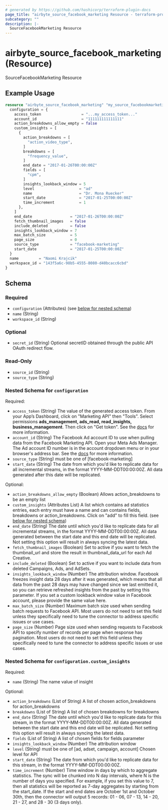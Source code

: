 ```yaml
---
# generated by https://github.com/hashicorp/terraform-plugin-docs
page_title: "airbyte_source_facebook_marketing Resource - terraform-provider-airbyte"
subcategory: ""
description: |-
  SourceFacebookMarketing Resource
---
```


# airbyte_source_facebook_marketing (Resource)

SourceFacebookMarketing Resource

## Example Usage

```terraform
resource "airbyte_source_facebook_marketing" "my_source_facebookmarketing" {
  configuration = {
    access_token                  = "...my_access_token..."
    account_id                    = "111111111111111"
    action_breakdowns_allow_empty = false
    custom_insights = [
      {
        action_breakdowns = [
          "action_video_type",
        ]
        breakdowns = [
          "frequency_value",
        ]
        end_date = "2017-01-26T00:00:00Z"
        fields = [
          "cpm",
        ]
        insights_lookback_window = 5
        level                    = "ad"
        name                     = "Dr. Mona Ruecker"
        start_date               = "2017-01-25T00:00:00Z"
        time_increment           = 1
      },
    ]
    end_date                 = "2017-01-26T00:00:00Z"
    fetch_thumbnail_images   = false
    include_deleted          = false
    insights_lookback_window = 7
    max_batch_size           = 5
    page_size                = 0
    source_type              = "facebook-marketing"
    start_date               = "2017-01-25T00:00:00Z"
  }
  name         = "Naomi Krajcik"
  workspace_id = "143f5a6c-98b5-4555-8080-d40bcacc6cbd"
}
```

<!-- schema generated by tfplugindocs -->
## Schema

### Required

- `configuration` (Attributes) (see [below for nested schema](#nestedatt--configuration))
- `name` (String)
- `workspace_id` (String)

### Optional

- `secret_id` (String) Optional secretID obtained through the public API OAuth redirect flow.

### Read-Only

- `source_id` (String)
- `source_type` (String)

<a id="nestedatt--configuration"></a>
### Nested Schema for `configuration`

Required:

- `access_token` (String) The value of the generated access token. From your App’s Dashboard, click on "Marketing API" then "Tools". Select permissions <b>ads_management, ads_read, read_insights, business_management</b>. Then click on "Get token". See the <a href="https://docs.airbyte.com/integrations/sources/facebook-marketing">docs</a> for more information.
- `account_id` (String) The Facebook Ad account ID to use when pulling data from the Facebook Marketing API. Open your Meta Ads Manager. The Ad account ID number is in the account dropdown menu or in your browser's address bar. See the <a href="https://www.facebook.com/business/help/1492627900875762">docs</a> for more information.
- `source_type` (String) must be one of [facebook-marketing]
- `start_date` (String) The date from which you'd like to replicate data for all incremental streams, in the format YYYY-MM-DDT00:00:00Z. All data generated after this date will be replicated.

Optional:

- `action_breakdowns_allow_empty` (Boolean) Allows action_breakdowns to be an empty list
- `custom_insights` (Attributes List) A list which contains ad statistics entries, each entry must have a name and can contains fields, breakdowns or action_breakdowns. Click on "add" to fill this field. (see [below for nested schema](#nestedatt--configuration--custom_insights))
- `end_date` (String) The date until which you'd like to replicate data for all incremental streams, in the format YYYY-MM-DDT00:00:00Z. All data generated between the start date and this end date will be replicated. Not setting this option will result in always syncing the latest data.
- `fetch_thumbnail_images` (Boolean) Set to active if you want to fetch the thumbnail_url and store the result in thumbnail_data_url for each Ad Creative.
- `include_deleted` (Boolean) Set to active if you want to include data from deleted Campaigns, Ads, and AdSets.
- `insights_lookback_window` (Number) The attribution window. Facebook freezes insight data 28 days after it was generated, which means that all data from the past 28 days may have changed since we last emitted it, so you can retrieve refreshed insights from the past by setting this parameter. If you set a custom lookback window value in Facebook account, please provide the same value here.
- `max_batch_size` (Number) Maximum batch size used when sending batch requests to Facebook API. Most users do not need to set this field unless they specifically need to tune the connector to address specific issues or use cases.
- `page_size` (Number) Page size used when sending requests to Facebook API to specify number of records per page when response has pagination. Most users do not need to set this field unless they specifically need to tune the connector to address specific issues or use cases.

<a id="nestedatt--configuration--custom_insights"></a>
### Nested Schema for `configuration.custom_insights`

Required:

- `name` (String) The name value of insight

Optional:

- `action_breakdowns` (List of String) A list of chosen action_breakdowns for action_breakdowns
- `breakdowns` (List of String) A list of chosen breakdowns for breakdowns
- `end_date` (String) The date until which you'd like to replicate data for this stream, in the format YYYY-MM-DDT00:00:00Z. All data generated between the start date and this end date will be replicated. Not setting this option will result in always syncing the latest data.
- `fields` (List of String) A list of chosen fields for fields parameter
- `insights_lookback_window` (Number) The attribution window
- `level` (String) must be one of [ad, adset, campaign, account]
Chosen level for API
- `start_date` (String) The date from which you'd like to replicate data for this stream, in the format YYYY-MM-DDT00:00:00Z.
- `time_increment` (Number) Time window in days by which to aggregate statistics. The sync will be chunked into N day intervals, where N is the number of days you specified. For example, if you set this value to 7, then all statistics will be reported as 7-day aggregates by starting from the start_date. If the start and end dates are October 1st and October 30th, then the connector will output 5 records: 01 - 06, 07 - 13, 14 - 20, 21 - 27, and 28 - 30 (3 days only).


